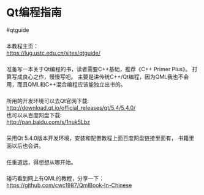 Qt编程指南
======================
#qtguide

###
本教程主页：      
https://lug.ustc.edu.cn/sites/qtguide/       

###
准备写一本关于Qt编程的书，读者需要C++基础，推荐《C++ Primer Plus》。
打算写成良心之作，慢慢写吧。
主要是讲传统C++/Qt编程，因为QML我也不会用，而且QML和C++混合编程应该能独立出书的。

###
所用的开发环境可以去Qt官网下载:      
http://download.qt.io/official_releases/qt/5.4/5.4.0/       
也可以从百度网盘下载:       
http://pan.baidu.com/s/1nuk5Lbz     

### 
采用Qt 5.4.0版本开发环境，安装和配置教程上面百度网盘链接里面有，
书籍里面以后也会讲。

###
任重道远，得想想从哪开始。

###
碰巧看到网上有QML的教程，分享一下：
https://github.com/cwc1987/QmlBook-In-Chinese
